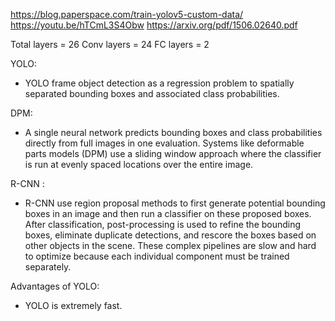 https://blog.paperspace.com/train-yolov5-custom-data/
https://youtu.be/hTCmL3S4Obw
https://arxiv.org/pdf/1506.02640.pdf


Total layers = 26
Conv layers = 24
FC layers = 2

YOLO:
* YOLO frame object detection as a regression problem to spatially separated bounding boxes and associated class probabilities.

DPM:
* A single neural network predicts bounding boxes and class probabilities directly from full images in one evaluation. 
Systems like deformable parts models (DPM) use a sliding window approach where the classifier is run at evenly spaced locations
over the entire image.

R-CNN :
* R-CNN use region proposal methods to first generate potential bounding boxes in an image and then run a classifier on these proposed boxes.
After classification, post-processing is used to refine the bounding boxes, eliminate duplicate detections, and rescore the boxes based on
other objects in the scene. These complex pipelines are slow and hard to optimize because each individual component must be trained separately.

Advantages of YOLO:
* YOLO is extremely fast.
